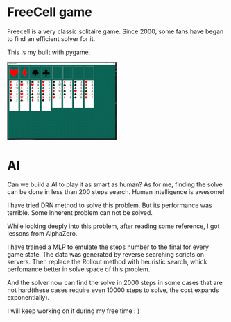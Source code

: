 # FreeCell game

Freecell is a very classic solitaire game. Since 2000, some fans have began to find an efficient solver for it.

This is my built with pygame.

<img src="https://raw.githubusercontent.com/GallopWind/FreecellGame/master/images/game.png" width=50% />

# AI

Can we build a AI to play it as smart as human? As for me, finding the solve can be done in less than 200 steps search. Human intelligence is awesome!

I have tried DRN method to solve this problem. But its performance was terrible. Some inherent problem can not be solved.

While looking deeply into this problem, after reading some reference, I got lessons from AlphaZero.

I have trained a MLP to emulate the steps number to the final for every game state. The data was generated by reverse searching scripts on servers.
Then replace the Rollout method with heuristic search, whick perfomance better in solve space of this problem.

And the solver now can find the solve in 2000 steps in some cases that are not hard(these cases require even 10000 steps to solve, the cost expands exponentially).

I will keep working on it during my free time : )
